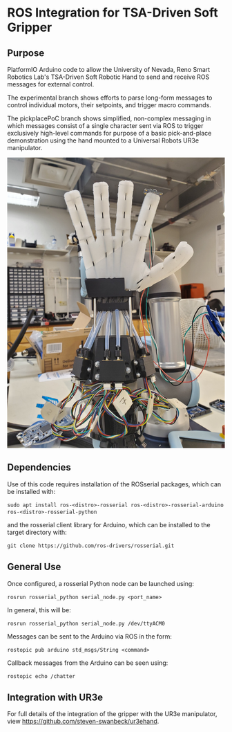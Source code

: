 # ROS Integration for TSA-Driven Soft Gripper

## Purpose
PlatformIO Arduino code to allow the University of Nevada, Reno Smart Robotics Lab's TSA-Driven Soft Robotic Hand to send and receive ROS messages for external control. 

The experimental branch shows efforts to parse long-form messages to control individual motors, their setpoints, and trigger macro commands. 

The pickplacePoC branch shows simplified, non-complex messaging in which messages consist of a single character sent via ROS to trigger exclusively high-level commands for purpose of a basic pick-and-place demonstration using the hand mounted to a Universal Robots UR3e manipulator.

<img alt="Soft Gripper" src="/include/SoftGripper.jpg">

## Dependencies
Use of this code requires installation of the ROSserial packages, which can be installed with:
```console
sudo apt install ros-<distro>-rosserial ros-<distro>-rosserial-arduino ros-<distro>-rosserial-python
```
and the rosserial client library for Arduino, which can be installed to the target directory with:
```console
git clone https://github.com/ros-drivers/rosserial.git
```
## General Use
Once configured, a rosserial Python node can be launched using:
```console
rosrun rosserial_python serial_node.py <port_name>
```
In general, this will be:
```console
rosrun rosserial_python serial_node.py /dev/ttyACM0
```
Messages can be sent to the Arduino via ROS in the form:
```console
rostopic pub arduino std_msgs/String <command>
```
Callback messages from the Arduino can be seen using:
```console
rostopic echo /chatter
```
## Integration with UR3e
For full details of the integration of the gripper with the UR3e manipulator, view https://github.com/steven-swanbeck/ur3ehand.
